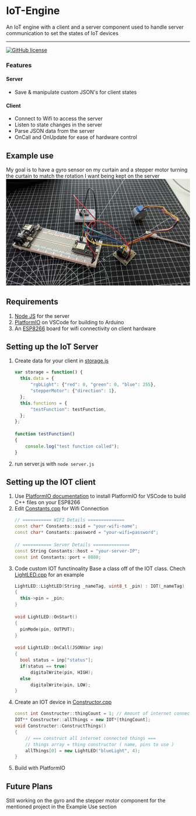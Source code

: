 # IoT-Engine
An IoT engine with a client and a server component used to handle server communication to set the states of IoT devices


----

[![GitHub license](https://img.shields.io/github/license/Naereen/StrapDown.js.svg)](/LICENSE)

### Features
#### Server
- Save & manipulate custom JSON's for client states
#### Client
- Connect to Wifi to access the server
- Listen to state changes in the server
- Parse JSON data from the server
- OnCall and OnUpdate for ease of hardware control

## Example use
My goal is to have a gyro sensor on my curtain and a stepper motor turning the curtain to match the rotation I want being kept on the server
<img src="/docs/projectPic.jpeg">

## Requirements
1) [Node JS](https://nodejs.org/en) for the server
2) [PlatformIO](https://platformio.org/) on VSCode for building to Arduino
3) An [ESP8266](https://en.wikipedia.org/wiki/ESP8266#:~:text=The%20ESP8266%20is%20a%20low,Espressif%20Systems) board for wifi connectivity on client hardware

## Setting up the IoT Server
1) Create data for your client in [storage.js](/IoT-Handler-Server/storage.js)
    ```js
    var storage = function() {
      this.data = {
          "rgbLight": {"red": 0, "green": 0, "blue": 255},
          "stepperMotor": {"direction": 1},
      };
      this.functions = {
          "testFunction": testFunction,
      };
    };

    function testFunction()
    {
        console.log("test function called");
    }
    ```
2) run server.js with `node server.js`

## Setting up the IOT client
1. Use [PlatformIO documentation](https://platformio.org/install/ide?install=vscode) to install PlatformIO for VSCode to build C++ files on your ESP8266
2. Edit [Constants.cpp](/IoT-Client/src/Constants.cpp) for Wifi Connection
    ```cpp
    // =========== WIFI Details ==============
    const char* Constants::ssid = "your-wifi-name";
    const char* Constants::password = "your-wifi=password";

    // =========== Server Details ==============
    const String Constants::host = "your-server-IP";
    const int Constants::port = 8080;
    ```
3. Code custom IOT functinoality
Base a class off of the IOT class. Chech [LightLED.cpp](/IoT-Client/src/Components/LightLED.cpp) for an example
    ```cpp
    LightLED::LightLED(String _nameTag, uint8_t _pin) : IOT(_nameTag)
    {
      this->pin = _pin;
    }

    void LightLED::OnStart()
    {
      pinMode(pin, OUTPUT);
    }

    void LightLED::OnCall(JSONVar inp)
    {
      bool status = inp["status"];
      if(status == true)
          digitalWrite(pin, HIGH);
      else
          digitalWrite(pin, LOW);
    }
    ```
4. Create an IOT device in [Constructor.cpp](/IoT-Client/src/Constructer.cpp)
    ```cpp
    const int Constructer::thingCount = 1; // Amount of internet connected proccess run in code
    IOT** Constructer::allThings = new IOT*[thingCount];
    void Constructer::ConstructThings()
    {
        // === construct all internet connected things ===
        // things array = thing constructor ( name, pins to use )
        allThings[0] = new LightLED("blueLight", 4);
    }
    ```
5. Build with PlatformIO

## Future Plans
Still working on the gyro and the stepper motor component for the mentioned project in the Example Use section